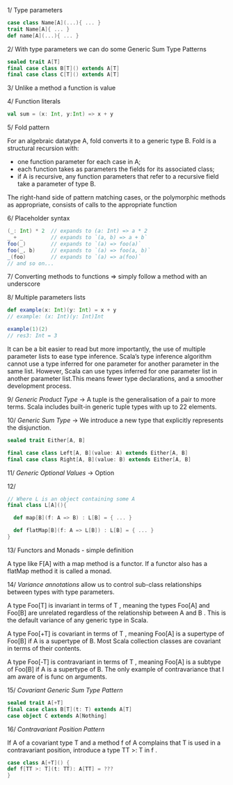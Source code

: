 1/ Type parameters 
```scala
case class Name[A](...){ ... }
trait Name[A]{ ... }
def name[A](...){ ... }
```

2/ With type parameters we can do some Generic Sum Type Patterns
```scala
sealed trait A[T]
final case class B[T]() extends A[T]
final case class C[T]() extends A[T]
```

3/ Unlike a method a function is value

4/ Function literals 
```scala
val sum = (x: Int, y:Int) => x + y
```

5/ Fold pattern 

For an algebraic datatype A, fold converts it to a generic type B. Fold is a structural recursion with:
- one function parameter for each case in A;
- each function takes as parameters the fields for its associated class;
- if A is recursive, any function parameters that refer to a recursive field take a parameter of type B.

The right-hand side of pattern matching cases, or the polymorphic methods as appropriate, consists of calls to the appropriate function


6/ Placeholder syntax 

```scala
(_: Int) * 2  // expands to (a: Int) => a * 2
_ + _         // expands to `(a, b) => a + b`
foo(_)        // expands to `(a) => foo(a)`
foo(_, b)     // expands to `(a) => foo(a, b)`
_(foo)        // expands to `(a) => a(foo)`
// and so on...
````    

7/ Converting methods to functions => simply follow a method with an underscore

8/ Multiple parameters lists

```scala
def example(x: Int)(y: Int) = x + y
// example: (x: Int)(y: Int)Int

example(1)(2)
// res3: Int = 3
```

 It can be a bit easier to read but more importantly, the use of multiple parameter lists to ease type inference. Scala’s type inference algorithm cannot use a type inferred for one parameter for another parameter in the same list. However, Scala can use types inferred for one parameter list in another parameter list.This means fewer type declarations, and a smoother development process.

9/ *Generic Product Type* -> A tuple is the generalisation of a pair to more terms. Scala includes built-in
   generic tuple types with up to 22 elements. 

10/ *Generic Sum Type* -> We introduce a new type that explicitly represents the disjunction. 
```scala
sealed trait Either[A, B]

final case class Left[A, B](value: A) extends Either[A, B]
final case class Right[A, B](value: B) extends Either[A, B]
```

11/ *Generic Optional Values* -> Option

12/ 
```scala 
// Where L is an object containing some A
final class L[A](){

  def map[B](f: A => B) : L[B] = { ... } 

  def flatMap[B](f: A => L[B]) : L[B] = { ... }
}
```

13/ Functors and Monads - simple definition 

A type like F[A] with a map method is a functor. If a functor also has a flatMap method it is called a monad.

14/ *Variance annotations* allow us to control sub-class relationships between types with type parameters.

A type Foo[T] is invariant in terms of T , meaning the types Foo[A] and Foo[B] are unrelated regardless of the
relationship between A and B . This is the default variance of any generic type in Scala.

A type Foo[+T] is covariant in terms of T , meaning Foo[A] is a supertype of Foo[B] if A is a supertype of B.
Most Scala collection classes are covariant in terms of their contents.

A type Foo[-T] is contravariant in terms of T , meaning Foo[A] is a subtype of Foo[B] if A is a supertype of B.
The only example of contravariance that I am aware of is func on arguments.

15/ *Covariant Generic Sum Type Pattern*
```scala
sealed trait A[+T]
final case class B[T](t: T) extends A[T]
case object C extends A[Nothing]
```

16/ *Contravariant Position Pattern*

If A of a covariant type T and a method f of A complains that T is used in
 a contravariant position, introduce a type TT >: T in f .

```scala
case class A[+T]() {
def f[TT >: T](t: TT): A[TT] = ???
}
```